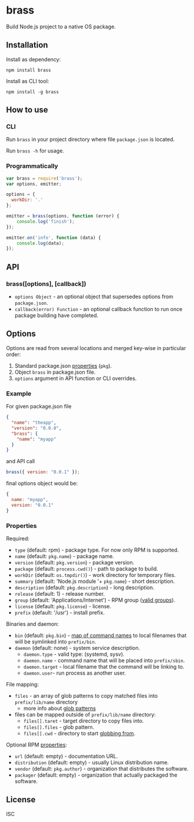 # brass

Build Node.js project to a native OS package.

## Installation

Install as dependency:

`npm install brass`

Install as CLI tool:

`npm install -g brass`

## How to use

### CLI

Run `brass` in your project directory where file `package.json` is located.

Run `brass -h` for usage.

### Programmatically

```js
var brass = require('brass');
var options, emitter;

options = {
  workDir: '.'
};

emitter = brass(options, function (error) {
    console.log('finish');
});

emitter.on('info', function (data) {
    console.log(data);
});
```

## API

### brass([options], [callback])

- `options Object` - an optional object that supersedes options from `package.json`.
- `callback(error) Function` - an optional callback function to run once package building have completed.

## Options

Options are read from several locations and merged key-wise in particular order:

1. Standard package.json [properties](https://www.npmjs.org/doc/files/package.json.html) (`pkg`).
2. Object `brass` in package.json file.
3. `options` argument in API function or CLI overrides.

### Example

For given package.json file

```json
{
  "name": "theapp",
  "version": "0.0.0",
  "brass": {
    "name": "myapp"
  }
}
```

and API call

```js
brass({ version: "0.0.1" });
```

final options object would be:

```js
{
  name: "myapp",
  version: "0.0.1"
}
```

### Properties

Required:

- `type` (default: rpm) - package type. For now only RPM is supported.
- `name` (default: `pkg.name`) - package name.
- `version` (default: `pkg.version`) - package version.
- `package` (default: `process.cwd()`) - path to package to build.
- `workDir` (default: `os.tmpdir()`) - work directory for temporary files.
- `summary` (default: 'Node.js module '+ `pkg.name`) - short description.
- `description` (default: `pkg.description`) - long description.
- `release` (default: 1) - release number.
- `group` (default: 'Applications/Internet') - RPM group ([valid groups](https://fedoraproject.org/wiki/RPMGroups)).
- `license` (default: `pkg.license`) - license.
- `prefix` (default: '/usr') - install prefix.

Binaries and daemon:

- `bin` (default: `pkg.bin`) - [map of command names](https://www.npmjs.org/doc/files/package.json.html#bin) to local filenames that will be symlinked into `prefix/bin`.
- `daemon` (default: none) - system service description.
  - `daemon.type` - valid type: (systemd, sysv).
  - `daemon.name` - command name that will be placed into `prefix/sbin`.
  - `daemon.target` - local filename that the command will be linking to.
  - `daemon.user`- run process as another user.

File mapping:

- `files` - an array of glob patterns to copy matched files into `prefix/lib/name` directory
  - more info about [glob patterns](https://www.npmjs.org/package/glob)
- files can be mapped outside of `prefix/lib/name` directory:
  - `files[].taret` - target directory to copy files into.
  - `files[].files` - glob pattern.
  - `files[].cwd` - directory to start [globbing from](https://github.com/isaacs/node-glob#options).

Optional RPM [properties](http://www.rpm.org/max-rpm/s1-rpm-build-creating-spec-file.html):

- `url` (default: empty) - documentation URL.
- `distribution` (default: empty) - usually Linux distribution name.
- `vendor` (default: `pkg.author`) - organization that distributes the software.
- `packager` (default: empty) - organization that actually packaged the software.

## License

ISC
